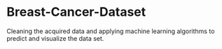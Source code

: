 # Breast-Cancer-Dataset
Cleaning the acquired data and applying machine learning algorithms to predict and visualize the data set. 
